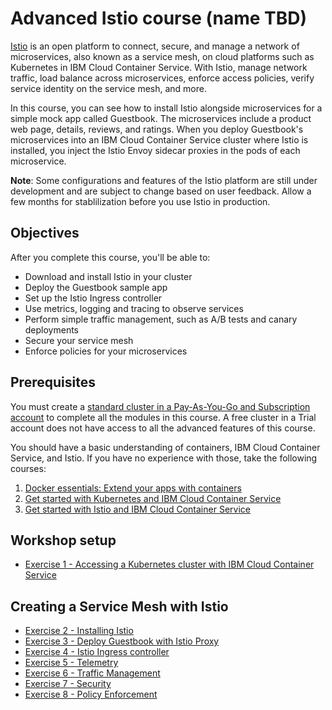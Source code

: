 # Advanced Istio course (name TBD)
[Istio](https://www.ibm.com/cloud/info/istio) is an open platform to connect, secure, and manage a network of microservices, also known as a service mesh, on cloud platforms such as Kubernetes in IBM Cloud Container Service. With Istio, manage network traffic, load balance across microservices, enforce access policies, verify service identity on the service mesh, and more.

In this course, you can see how to install Istio alongside microservices for a simple mock app called Guestbook. The microservices include a product web page, details, reviews, and ratings. When you deploy Guestbook's microservices into an IBM Cloud Container Service cluster where Istio is installed, you inject the Istio Envoy sidecar proxies in the pods of each microservice.

**Note**: Some configurations and features of the Istio platform are still under development and are subject to change based on user feedback. Allow a few months for stablilization before you use Istio in production.

## Objectives
After you complete this course, you'll be able to: 
- Download and install Istio in your cluster
- Deploy the Guestbook sample app
- Set up the Istio Ingress controller
- Use metrics, logging and tracing to observe services
- Perform simple traffic management, such as A/B tests and canary deployments
- Secure your service mesh
- Enforce policies for your microservices

## Prerequisites
You must create a [standard cluster in a Pay-As-You-Go and Subscription account](https://console.bluemix.net/registration/) to complete all the modules in this course. A free cluster in a Trial account does not have access to all the advanced features of this course. 

You should have a basic understanding of containers, IBM Cloud Container Service, and Istio. If you have no experience with those, take the following courses:
1. [Docker essentials: Extend your apps with containers](https://developer.ibm.com/courses/all/docker-essentials-extend-your-apps-with-containers/) 
2. [Get started with Kubernetes and IBM Cloud Container Service](https://developer.ibm.com/courses/all/get-started-kubernetes-ibm-cloud-container-service/)
3. [Get started with Istio and IBM Cloud Container Service](https://developer.ibm.com/courses/all/get-started-istio-ibm-cloud-container-service/)


## Workshop setup
- [Exercise 1 - Accessing a Kubernetes cluster with IBM Cloud Container Service](exercise-1/README.md)

## Creating a Service Mesh with Istio

- [Exercise 2 - Installing Istio](exercise-2/README.md)
- [Exercise 3 - Deploy Guestbook with Istio Proxy](exercise-3/README.md)
- [Exercise 4 - Istio Ingress controller](exercise-4/README.md)
- [Exercise 5 - Telemetry](exercise-5/README.md)
- [Exercise 6 - Traffic Management](exercise-6/README.md)
- [Exercise 7 - Security](exercise-7/README.md)
- [Exercise 8 - Policy Enforcement](exercise-8/README.md)
